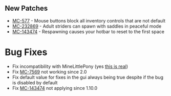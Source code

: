 ## New Patches

- [MC-577](https://bugs.mojang.com/browse/MC-577) - Mouse buttons block all inventory controls that are not default
- [MC-232869](https://bugs.mojang.com/browse/MC-232869) - Adult striders can spawn with saddles in peaceful mode
- [MC-143474](https://bugs.mojang.com/browse/MC-143474) - Respawning causes your hotbar to reset to the first space

# Bug Fixes

- Fix incompatibility with MineLittlePony (yes [this is real](https://minelittlepony-mod.com))
- Fix [MC-7569](https://bugs.mojang.com/browse/MC-7569) not working since 2.0
- Fix default value for fixes in the gui always being true despite if the bug is disabled by default
- Fix [MC-143474](https://bugs.mojang.com/browse/MC-143474) not applying since 1.10.0
